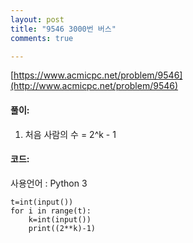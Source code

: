 ```yaml
---
layout: post
title: "9546 3000번 버스"
comments: true

---
```

[https://www.acmicpc.net/problem/9546](http://www.acmicpc.net/problem/9546)

#### **풀이:**
1. 처음 사람의 수 = 2^k - 1

#### **코드:**
사용언어 : Python 3
```
t=int(input())
for i in range(t):
    k=int(input())
    print((2**k)-1)
```